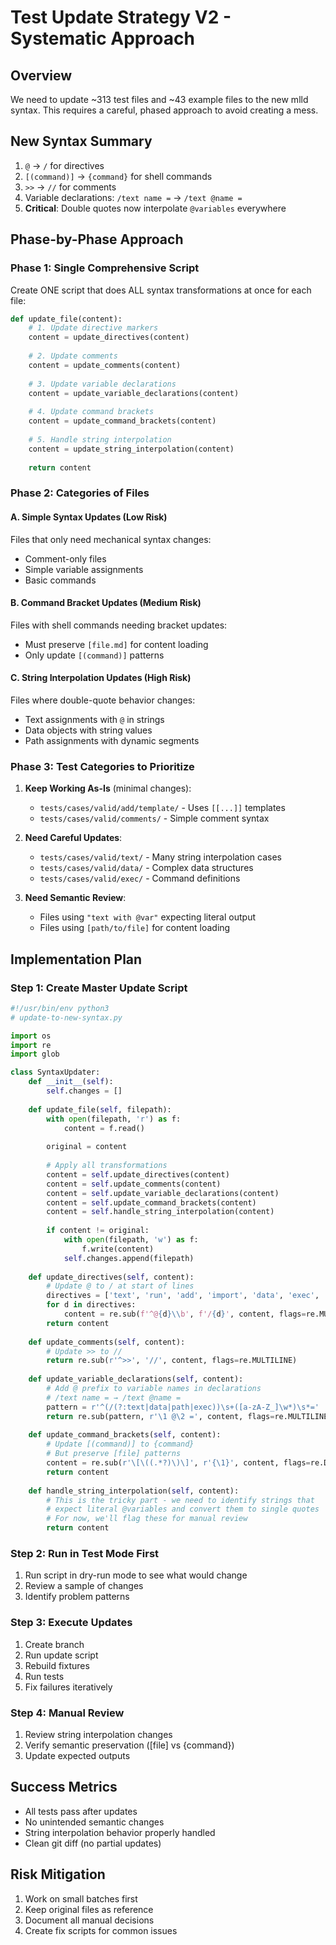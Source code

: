 # Test Update Strategy V2 - Systematic Approach

## Overview
We need to update ~313 test files and ~43 example files to the new mlld syntax. This requires a careful, phased approach to avoid creating a mess.

## New Syntax Summary
1. `@` → `/` for directives
2. `[(command)]` → `{command}` for shell commands
3. `>>` → `//` for comments
4. Variable declarations: `/text name =` → `/text @name =`
5. **Critical**: Double quotes now interpolate `@variables` everywhere

## Phase-by-Phase Approach

### Phase 1: Single Comprehensive Script
Create ONE script that does ALL syntax transformations at once for each file:

```python
def update_file(content):
    # 1. Update directive markers
    content = update_directives(content)
    
    # 2. Update comments
    content = update_comments(content)
    
    # 3. Update variable declarations
    content = update_variable_declarations(content)
    
    # 4. Update command brackets
    content = update_command_brackets(content)
    
    # 5. Handle string interpolation
    content = update_string_interpolation(content)
    
    return content
```

### Phase 2: Categories of Files

#### A. Simple Syntax Updates (Low Risk)
Files that only need mechanical syntax changes:
- Comment-only files
- Simple variable assignments
- Basic commands

#### B. Command Bracket Updates (Medium Risk)
Files with shell commands needing bracket updates:
- Must preserve `[file.md]` for content loading
- Only update `[(command)]` patterns

#### C. String Interpolation Updates (High Risk)
Files where double-quote behavior changes:
- Text assignments with `@` in strings
- Data objects with string values
- Path assignments with dynamic segments

### Phase 3: Test Categories to Prioritize

1. **Keep Working As-Is** (minimal changes):
   - `tests/cases/valid/add/template/` - Uses `[[...]]` templates
   - `tests/cases/valid/comments/` - Simple comment syntax
   
2. **Need Careful Updates**:
   - `tests/cases/valid/text/` - Many string interpolation cases
   - `tests/cases/valid/data/` - Complex data structures
   - `tests/cases/valid/exec/` - Command definitions
   
3. **Need Semantic Review**:
   - Files using `"text with @var"` expecting literal output
   - Files using `[path/to/file]` for content loading

## Implementation Plan

### Step 1: Create Master Update Script
```python
#!/usr/bin/env python3
# update-to-new-syntax.py

import os
import re
import glob

class SyntaxUpdater:
    def __init__(self):
        self.changes = []
        
    def update_file(self, filepath):
        with open(filepath, 'r') as f:
            content = f.read()
            
        original = content
        
        # Apply all transformations
        content = self.update_directives(content)
        content = self.update_comments(content)
        content = self.update_variable_declarations(content)
        content = self.update_command_brackets(content)
        content = self.handle_string_interpolation(content)
        
        if content != original:
            with open(filepath, 'w') as f:
                f.write(content)
            self.changes.append(filepath)
            
    def update_directives(self, content):
        # Update @ to / at start of lines
        directives = ['text', 'run', 'add', 'import', 'data', 'exec', 'path', 'output', 'when']
        for d in directives:
            content = re.sub(f'^@{d}\\b', f'/{d}', content, flags=re.MULTILINE)
        return content
        
    def update_comments(self, content):
        # Update >> to //
        return re.sub(r'^>>', '//', content, flags=re.MULTILINE)
        
    def update_variable_declarations(self, content):
        # Add @ prefix to variable names in declarations
        # /text name = → /text @name =
        pattern = r'^(/(?:text|data|path|exec))\s+([a-zA-Z_]\w*)\s*='
        return re.sub(pattern, r'\1 @\2 =', content, flags=re.MULTILINE)
        
    def update_command_brackets(self, content):
        # Update [(command)] to {command}
        # But preserve [file] patterns
        content = re.sub(r'\[\((.*?)\)\]', r'{\1}', content, flags=re.DOTALL)
        return content
        
    def handle_string_interpolation(self, content):
        # This is the tricky part - we need to identify strings that
        # expect literal @variables and convert them to single quotes
        # For now, we'll flag these for manual review
        return content
```

### Step 2: Run in Test Mode First
1. Run script in dry-run mode to see what would change
2. Review a sample of changes
3. Identify problem patterns

### Step 3: Execute Updates
1. Create branch
2. Run update script
3. Rebuild fixtures
4. Run tests
5. Fix failures iteratively

### Step 4: Manual Review
1. Review string interpolation changes
2. Verify semantic preservation ([file] vs {command})
3. Update expected outputs

## Success Metrics
- All tests pass after updates
- No unintended semantic changes
- String interpolation behavior properly handled
- Clean git diff (no partial updates)

## Risk Mitigation
1. Work on small batches first
2. Keep original files as reference
3. Document all manual decisions
4. Create fix scripts for common issues